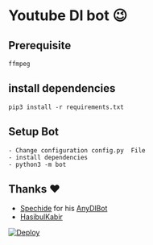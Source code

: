 # Youtube Dl bot 😉
## Prerequisite
    ffmpeg
  
    
## install dependencies
    pip3 install -r requirements.txt


## Setup Bot
    - Change configuration config.py  File
    - install dependencies
    - python3 -m bot
    
## Thanks ❤️
* [Spechide](https://telegram.dog/SpEcHIDe) for his [AnyDlBot](https://github.com/SpEcHiDe/AnyDLBot)
* [HasibulKabir](https://telegramhttps://heroku.com/deploy?template=https://github.com/Nimsaraamd/Youtube-Downloader-Bot//github.com/aryanvikash/Youtube-Downloader-Bot/tree/master.dog/HasibulKabir)

[![Deploy](https://www.herokucdn.com/deploy/button.svg)](https://heroku.com/deploy?template=https://github.com/Nimsaraamd/Youtube-Downloader-Bot//github.com/aryanvikash/Youtube-Downloader-Bot/tree/master)
